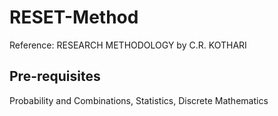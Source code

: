 # RESET-Method
Reference: RESEARCH METHODOLOGY by C.R. KOTHARI
## Pre-requisites
Probability and Combinations,
Statistics,
Discrete Mathematics
